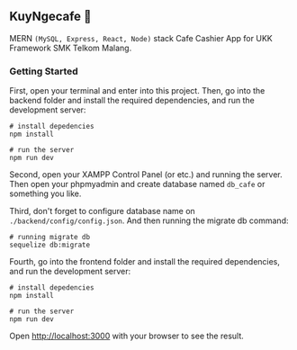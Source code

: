 ## KuyNgecafe 🍵

MERN `(MySQL, Express, React, Node)` stack Cafe Cashier App for UKK Framework SMK Telkom Malang.

### Getting Started

First, open your terminal and enter into this project. Then, go into the backend folder and install the required dependencies, and run the development server:

```
# install depedencies
npm install

# run the server
npm run dev
```

Second, open your XAMPP Control Panel (or etc.) and running the server. Then open your phpmyadmin and create database named `db_cafe` or something you like.

Third, don't forget to configure database name on `./backend/config/config.json`. And then running the migrate db command:

```
# running migrate db
sequelize db:migrate
```

Fourth, go into the frontend folder and install the required dependencies, and run the development server:

```
# install depedencies
npm install

# run the server
npm run dev
```

Open [http://localhost:3000](http://localhost:8000) with your browser to see the result.
